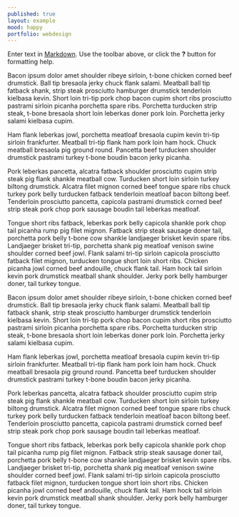 ```yaml
---
published: true
layout: example
mood: happy
portfolio: webdesign
---
```

Enter text in [Markdown](http://daringfireball.net/projects/markdown/). Use the toolbar above, or click the **?** button for formatting help.

Bacon ipsum dolor amet shoulder ribeye sirloin, t-bone chicken corned beef drumstick. Ball tip bresaola jerky chuck flank salami. Meatball ball tip fatback shank, strip steak prosciutto hamburger drumstick tenderloin kielbasa kevin. Short loin tri-tip pork chop bacon cupim short ribs prosciutto pastrami sirloin picanha porchetta spare ribs. Porchetta turducken strip steak, t-bone bresaola short loin leberkas doner pork loin. Porchetta jerky salami kielbasa cupim.

Ham flank leberkas jowl, porchetta meatloaf bresaola cupim kevin tri-tip sirloin frankfurter. Meatball tri-tip flank ham pork loin ham hock. Chuck meatball bresaola pig ground round. Pancetta beef turducken shoulder drumstick pastrami turkey t-bone boudin bacon jerky picanha.

Pork leberkas pancetta, alcatra fatback shoulder prosciutto cupim strip steak pig flank shankle meatball cow. Turducken short loin sirloin turkey biltong drumstick. Alcatra filet mignon corned beef tongue spare ribs chuck turkey pork belly turducken fatback tenderloin meatloaf bacon biltong beef. Tenderloin prosciutto pancetta, capicola pastrami drumstick corned beef strip steak pork chop pork sausage boudin tail leberkas meatloaf.

Tongue short ribs fatback, leberkas pork belly capicola shankle pork chop tail picanha rump pig filet mignon. Fatback strip steak sausage doner tail, porchetta pork belly t-bone cow shankle landjaeger brisket kevin spare ribs. Landjaeger brisket tri-tip, porchetta shank pig meatloaf venison swine shoulder corned beef jowl. Flank salami tri-tip sirloin capicola prosciutto fatback filet mignon, turducken tongue short loin short ribs. Chicken picanha jowl corned beef andouille, chuck flank tail. Ham hock tail sirloin kevin pork drumstick meatball shank shoulder. Jerky pork belly hamburger doner, tail turkey tongue.

Bacon ipsum dolor amet shoulder ribeye sirloin, t-bone chicken corned beef drumstick. Ball tip bresaola jerky chuck flank salami. Meatball ball tip fatback shank, strip steak prosciutto hamburger drumstick tenderloin kielbasa kevin. Short loin tri-tip pork chop bacon cupim short ribs prosciutto pastrami sirloin picanha porchetta spare ribs. Porchetta turducken strip steak, t-bone bresaola short loin leberkas doner pork loin. Porchetta jerky salami kielbasa cupim.

Ham flank leberkas jowl, porchetta meatloaf bresaola cupim kevin tri-tip sirloin frankfurter. Meatball tri-tip flank ham pork loin ham hock. Chuck meatball bresaola pig ground round. Pancetta beef turducken shoulder drumstick pastrami turkey t-bone boudin bacon jerky picanha.

Pork leberkas pancetta, alcatra fatback shoulder prosciutto cupim strip steak pig flank shankle meatball cow. Turducken short loin sirloin turkey biltong drumstick. Alcatra filet mignon corned beef tongue spare ribs chuck turkey pork belly turducken fatback tenderloin meatloaf bacon biltong beef. Tenderloin prosciutto pancetta, capicola pastrami drumstick corned beef strip steak pork chop pork sausage boudin tail leberkas meatloaf.

Tongue short ribs fatback, leberkas pork belly capicola shankle pork chop tail picanha rump pig filet mignon. Fatback strip steak sausage doner tail, porchetta pork belly t-bone cow shankle landjaeger brisket kevin spare ribs. Landjaeger brisket tri-tip, porchetta shank pig meatloaf venison swine shoulder corned beef jowl. Flank salami tri-tip sirloin capicola prosciutto fatback filet mignon, turducken tongue short loin short ribs. Chicken picanha jowl corned beef andouille, chuck flank tail. Ham hock tail sirloin kevin pork drumstick meatball shank shoulder. Jerky pork belly hamburger doner, tail turkey tongue.
